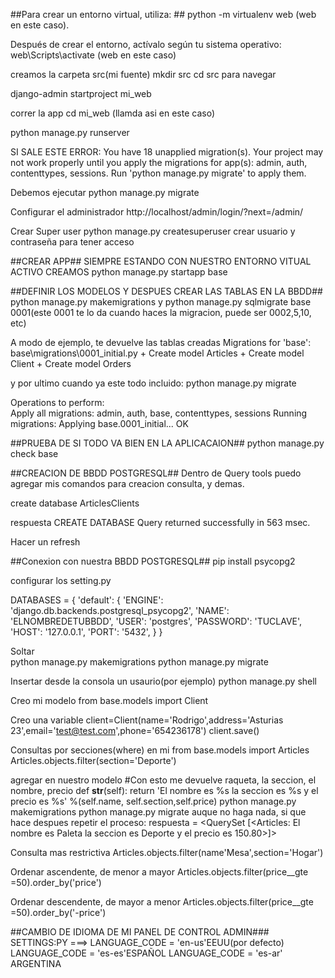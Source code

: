 ##Para crear un entorno virtual, utiliza: ##
python -m virtualenv web   (web en este caso).


Después de crear el entorno, actívalo según tu sistema operativo:
web\Scripts\activate  (web en este caso)


creamos la carpeta src(mi fuente)
mkdir src
cd src para navegar

django-admin startproject mi_web

correr la app
cd mi_web (llamda asi en este caso)

python manage.py runserver 

SI SALE ESTE ERROR: 
You have 18 unapplied migration(s). Your project may not work properly until you apply the migrations for app(s): admin, auth, contenttypes, sessions.
Run 'python manage.py migrate' to apply them.

Debemos ejecutar
python manage.py migrate

Configurar el administrador 
http://localhost/admin/login/?next=/admin/

Crear Super user
python manage.py createsuperuser
crear usuario y contraseña para tener acceso

##CREAR APP##
SIEMPRE ESTANDO CON NUESTRO ENTORNO VITUAL ACTIVO CREAMOS 
python manage.py startapp base 

##DEFINIR LOS MODELOS Y DESPUES CREAR LAS TABLAS EN LA BBDD##
python manage.py makemigrations y python manage.py sqlmigrate base 0001(este 0001 te lo da cuando haces la migracion, puede ser 0002,5,10, etc)

A modo de ejemplo, te devuelve las tablas creadas Migrations for 'base':
  base\migrations\0001_initial.py
    + Create model Articles
    + Create model Client
    + Create model Orders

y por ultimo cuando ya este todo incluido:
python manage.py migrate 

Operations to perform:                                                                                                                           
  Apply all migrations: admin, auth, base, contenttypes, sessions
Running migrations:
  Applying base.0001_initial... OK

##PRUEBA DE SI TODO VA BIEN EN LA APLICACAION##
python manage.py check base



##CREACION DE BBDD POSTGRESQL##
Dentro de Query tools puedo agregar mis comandos para creacion consulta, y demas.

create database ArticlesClients 

respuesta
CREATE DATABASE
Query returned successfully in 563 msec.

Hacer un refresh

##Conexion con nuestra BBDD POSTGRESQL##
pip install psycopg2

configurar los setting.py 

DATABASES = {
    'default': {
        'ENGINE': 'django.db.backends.postgresql_psycopg2',
        'NAME': 'ELNOMBREDETUBBDD',
        'USER': 'postgres',
        'PASSWORD': 'TUCLAVE', 
        'HOST': '127.0.0.1',
        'PORT': '5432',
    }
}

Soltar  
python manage.py makemigrations
python manage.py migrate

Insertar desde la consola un usaurio(por ejemplo)
python manage.py shell 

Creo mi modelo
from base.models import Client

Creo una variable
client=Client(name='Rodrigo',address='Asturias 23',email='test@test.com',phone='654236178')
client.save()

Consultas por secciones(where) en mi 
from base.models import Articles
Articles.objects.filter(section='Deporte')

agregar en nuestro modelo
#Con esto me devuelve raqueta, la seccion, el nombre, precio
    def __str__(self):
        return 'El nombre es %s la seccion es %s y el precio es %s' %(self.name, self.section,self.price)
python manage.py makemigrations
python manage.py migrate
auque no haga nada, si que hace despues repetir el proceso:
respuesta = <QuerySet [<Articles: El nombre es Paleta la seccion es Deporte y el precio es 150.80>]>


Consulta mas restrictiva
Articles.objects.filter(name'Mesa',section='Hogar') 

Ordenar ascendente, de menor a mayor
Articles.objects.filter(price__gte =50).order_by('price')

Ordenar descendente, de mayor a menor
Articles.objects.filter(price__gte =50).order_by('-price')


##CAMBIO DE IDIOMA DE MI PANEL DE CONTROL ADMIN###
SETTINGS:PY ===> LANGUAGE_CODE = 'en-us'EEUU(por defecto)   LANGUAGE_CODE = 'es-es'ESPAÑOL     LANGUAGE_CODE = 'es-ar' ARGENTINA 
